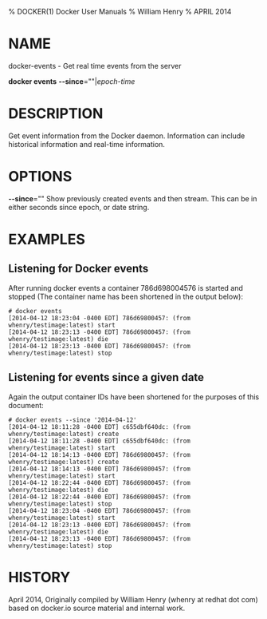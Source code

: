% DOCKER(1) Docker User Manuals
% William Henry
% APRIL 2014
# NAME
docker-events - Get real time events from the server

**docker events** **--since**=""|*epoch-time*

# DESCRIPTION
Get event information from the Docker daemon. Information can include historical
information and real-time information.

# OPTIONS
**--since**=""
Show previously created events and then stream. This can be in either
seconds since epoch, or date string.

# EXAMPLES

## Listening for Docker events

After running docker events a container 786d698004576 is started and stopped
(The container name has been shortened in the output below):

    # docker events
    [2014-04-12 18:23:04 -0400 EDT] 786d69800457: (from whenry/testimage:latest) start
    [2014-04-12 18:23:13 -0400 EDT] 786d69800457: (from whenry/testimage:latest) die
    [2014-04-12 18:23:13 -0400 EDT] 786d69800457: (from whenry/testimage:latest) stop

## Listening for events since a given date
Again the output container IDs have been shortened for the purposes of this document:

    # docker events --since '2014-04-12'
    [2014-04-12 18:11:28 -0400 EDT] c655dbf640dc: (from whenry/testimage:latest) create
    [2014-04-12 18:11:28 -0400 EDT] c655dbf640dc: (from whenry/testimage:latest) start
    [2014-04-12 18:14:13 -0400 EDT] 786d69800457: (from whenry/testimage:latest) create
    [2014-04-12 18:14:13 -0400 EDT] 786d69800457: (from whenry/testimage:latest) start
    [2014-04-12 18:22:44 -0400 EDT] 786d69800457: (from whenry/testimage:latest) die
    [2014-04-12 18:22:44 -0400 EDT] 786d69800457: (from whenry/testimage:latest) stop
    [2014-04-12 18:23:04 -0400 EDT] 786d69800457: (from whenry/testimage:latest) start
    [2014-04-12 18:23:13 -0400 EDT] 786d69800457: (from whenry/testimage:latest) die
    [2014-04-12 18:23:13 -0400 EDT] 786d69800457: (from whenry/testimage:latest) stop

# HISTORY
April 2014, Originally compiled by William Henry (whenry at redhat dot com)
based on docker.io source material and internal work.
